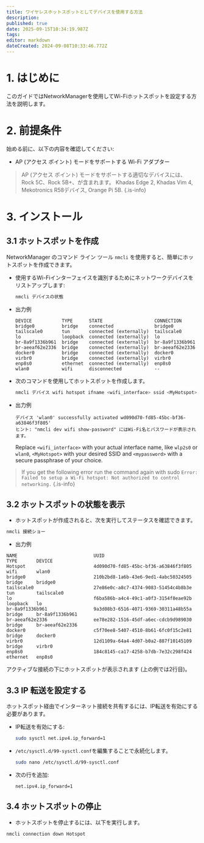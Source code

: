 ```yaml
---
title: ワイヤレスホットスポットとしてデバイスを使用する方法
description:
published: true
date: 2025-09-15T10:34:19.987Z
tags:
editor: markdown
dateCreated: 2024-09-08T10:33:46.772Z
---
```


# 1. はじめに

このガイドではNetworkManagerを使用してWi-Fiホットスポットを設定する方法を説明します。

# 2. 前提条件

始める前に、以下の内容を確認してください:

- AP (アクセス ポイント) モードをサポートする Wi-Fi アダプター

> AP (アクセス ポイント) モードをサポートする適切なデバイスには、Rock 5C、Rock 5B+、が含まれます。 Khadas Edge 2, Khadas Vim 4, Mekotronics R58デバイス, Orange Pi 5B.
> {.is-info}

# 3. インストール

## 3.1 ホットスポットを作成

NetworkManager のコマンド ライン ツール `nmcli` を使用すると、簡単にホットスポットを作成できます。

- 使用するWi-Fiインターフェイスを識別するためにネットワークデバイスをリストアップします:

  ```bash
  nmcli デバイスの状態
  ```

- 出力例
  ```
  DEVICE           TYPE      STATE                   CONNECTION      
  bridge0          bridge    connected               bridge0         
  tailscale0       tun       connected (externally)  tailscale0      
  lo               loopback  connected (externally)  lo              
  br-8a9f1336b961  bridge    connected (externally)  br-8a9f1336b961 
  br-aeeaf62e2336  bridge    connected (externally)  br-aeeaf62e2336 
  docker0          bridge    connected (externally)  docker0         
  virbr0           bridge    connected (externally)  virbr0          
  enp8s0           ethernet  connected (externally)  enp8s0          
  wlan0            wifi      disconnected            --   
  ```

- 次のコマンドを使用してホットスポットを作成します。

  ```bash
  nmcli デバイス wifi hotspot ifname <wifi_interface> ssid <MyHotspot> パスワード <mypassword>
  ```

- 出力例
  ```
  デバイス 'wlan0' successfully activated wd090d70-fd85-45bc-bf36-a63846f3f805' 
  ヒント: "nmcli dev wifi show-password" にはWi-Fi名とパスワードが表示されます。
  ```
  Replace `<wifi_interface>` with your actual interface name, like `wlp2s0` or `wlan0`,  `<MyHotspot>` with your desired SSID and `<mypassword>` with a secure passphrase of your choice.

> If you get the following error run the command again with sudo
> `Error: Failed to setup a Wi-Fi hotspot: Not authorized to control networking.`
> {.is-info}

## 3.2 ホットスポットの状態を表示

- ホットスポットが作成されると、次を実行してステータスを確認できます。

```bash
nmcli 接続ショー
```

- 出力例

```
NAME                            UUID                                  TYPE       DEVICE          
Hotspot                         4d090d70-fd85-45bc-bf36-a63846f3f805  wifi       wlan0           
bridge0                         210b2bd8-1a6b-43e6-9ed1-4abc50324505  bridge     bridge0         
tailscale0                      27e86e0c-a8c7-4374-9083-51454c4b8b3e  tun        tailscale0      
lo                              f6ba586b-a4c4-49c1-a0f3-3154f8eae92b  loopback   lo              
br-8a9f1336b961                 9a3d08b3-6516-4071-9369-30311a48b55a  bridge     br-8a9f1336b961 
br-aeeaf62e2336                 ee78e282-1516-45df-a6ec-cdcb9d989030  bridge     br-aeeaf62e2336 
docker0                         c5f70ee8-5407-4510-8b61-6fc0f15c2e81  bridge     docker0         
virbr0                          12d1109a-64a4-4d07-b0a2-887f10145109  bridge     virbr0          
enp8s0                          184c8145-ca17-4258-b7db-7e32c298f424  ethernet   enp8s0
```

アクティブな接続の下にホットスポットが表示されます (上の例では2行目)。

## 3.3 IP 転送を設定する

ホットスポット経由でインターネット接続を共有するには、IP転送を有効にする必要があります。

- IP転送を有効にする:

  ```bash
  sudo sysctl net.ipv4.ip_forward=1
  ```

- `/etc/sysctl.d/99-sysctl.conf`を編集することで永続化します。

  ```bash
  sudo nano /etc/sysctl.d/99-sysctl.conf
  ```

- 次の行を追加:

  ```
  net.ipv4.ip_forward=1
  ```

## 3.4 ホットスポットの停止

- ホットスポットを停止するには、以下を実行します。

```bash
nmcli connection down Hotspot
```
